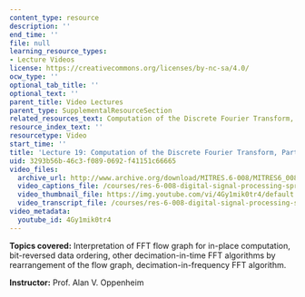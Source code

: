 ```yaml
---
content_type: resource
description: ''
end_time: ''
file: null
learning_resource_types:
- Lecture Videos
license: https://creativecommons.org/licenses/by-nc-sa/4.0/
ocw_type: ''
optional_tab_title: ''
optional_text: ''
parent_title: Video Lectures
parent_type: SupplementalResourceSection
related_resources_text: Computation of the Discrete Fourier Transform, Part 2 ([PDF](/courses/res-6-008-digital-signal-processing-spring-2011/resources/mitres_6_008s11_lec19-1))
resource_index_text: ''
resourcetype: Video
start_time: ''
title: 'Lecture 19: Computation of the Discrete Fourier Transform, Part 2'
uid: 3293b56b-46c3-f089-0692-f41151c66665
video_files:
  archive_url: http://www.archive.org/download/MITRES.6-008/MITRES6_008_lec19_300k.mp4
  video_captions_file: /courses/res-6-008-digital-signal-processing-spring-2011/c5a7c9e29f8a5daabae2c11a1ba95a5d_4Gy1mik0tr4.vtt
  video_thumbnail_file: https://img.youtube.com/vi/4Gy1mik0tr4/default.jpg
  video_transcript_file: /courses/res-6-008-digital-signal-processing-spring-2011/79556faeac862e27193979411d70804a_4Gy1mik0tr4.pdf
video_metadata:
  youtube_id: 4Gy1mik0tr4
---
```


**Topics covered:** Interpretation of FFT flow graph for in-place computation, bit-reversed data ordering, other decimation-in-time FFT algorithms by rearrangement of the flow graph, decimation-in-frequency FFT algorithm.

**Instructor:** Prof. Alan V. Oppenheim

